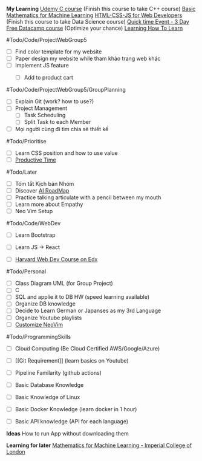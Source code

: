 **My Learning**
[Udemy C course](https://www.udemy.com/course/c-programming-for-beginners-/learn/lecture/8794278#overview) (Finish this course to take C++ course)
[Basic Mathematics for Machine Learning](https://youtube.com/playlist?list=PLRDl2inPrWQW1QSWhBU0ki-jq_uElkh2a&si=5yZfL9HV8MwYqB8N) 
[HTML-CSS-JS for Web Developers](https://www.coursera.org/learn/html-css-javascript-for-web-developers/home/week/3)  (Finish this course to take Data Science course)
[Quick time Event - 3 Day Free Datacamp course](https://app.datacamp.com/learn/courses/introduction-to-sql) (Optimize your chance)
[Learning How To Learn](https://www.coursera.org/learn/learning-how-to-learn/home/welcome)

#Todo/Code/ProjectWebGroup5
- [ ] Find color template for my website
- [ ]  Paper design my website while tham khảo trang web khác
- [ ] Implement JS feature
	- [ ]  Add to product cart


#Todo/Code/ProjectWebGroup5/GroupPlanning
- [ ] Explain Git (work? how to use?)
- [ ] Project Management
	- [ ] Task Scheduling
	- [ ] Split Task to each Member 
- [ ] Mọi người cùng đi tìm chia sẻ thiết kế

#Todo/Prioritise
- [ ] Learn CSS position and how to use value
- [ ] [Productive Time](https://www.facebook.com/hyystudies/posts/pfbid0dwxYNp9f5uxYxYWWA1RbbxRKicGmQrowp9EVRnawZTA7h89sK51y2hSoYUeYBfxjl) 

#Todo/Later
- [ ] Tóm tắt Kịch bản Nhóm 
- [ ] Discover [AI RoadMap](https://i.am.ai/roadmap/#note)
- [ ] Practice talking articulate with a pencil between my mouth
- [ ] Learn more about Empathy
- [ ] Neo Vim Setup

#Todo/Code/WebDev
- [ ] Learn Bootstrap 
- [ ] Learn JS -> React
- [ ] [Harvard Web Dev Course on Edx](https://www.edx.org/learn/web-development/harvard-university-cs50-s-web-programming-with-python-and-javascript) 


#Todo/Personal
- [ ] Class Diagram UML  (for Group Project)
- [ ] C 
- [ ] SQL and applie it to DB HW (speed learning available)
- [ ] Organize DB knowledge 
- [ ] Decide to Learn German or Japanses as my 3rd Language 
- [ ] Organize Youtube playlists
- [ ] [Customize NeoVim](https://youtu.be/fFHlfbKVi30?si=sOr-n_o1gUcHHC5j)

#Todo/ProgrammingSkills
- [ ] Cloud Computing (Be Cloud Certified AWS/Google/Azure)
- [ ] [[Git Requirement]] (learn basics on Youtube)
- [ ] Pipeline Familarity (github actions)
- [ ] Basic Database Knowledge 
- [ ] Basic Knowledge of Linux
- [ ] Basic Docker Knowledge (learn docker in 1 hour)
- [ ] Basic API knowledge  (API for each language)


**Ideas**
How to run App without downloading them


**Learning for later**
[Mathematics for Machine Learning - Imperial College of London](https://www.coursera.org/specializations/mathematics-machine-learning?myLearningTab=IN_PROGRESS)

